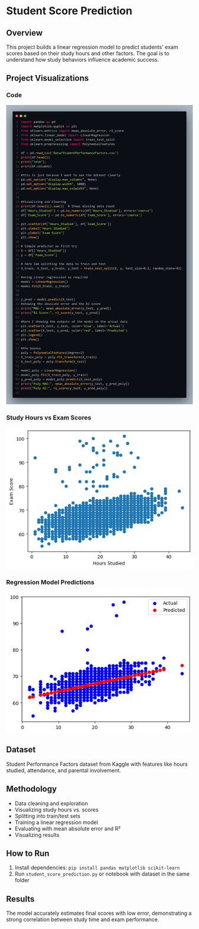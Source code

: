 # Student Score Prediction

## Overview  
This project builds a linear regression model to predict students' exam scores based on their study hours and other factors. The goal is to understand how study behaviors influence academic success.

## Project Visualizations

### Code
![Cool Snapshot formt the code](Project1.png)

### Study Hours vs Exam Scores
![Study Hours Scatter Plot](P1_1.png)

### Regression Model Predictions
![Regression Predictions](P1_2.png)


## Dataset  
Student Performance Factors dataset from Kaggle with features like hours studied, attendance, and parental involvement.

## Methodology  
- Data cleaning and exploration  
- Visualizing study hours vs. scores  
- Splitting into train/test sets  
- Training a linear regression model  
- Evaluating with mean absolute error and R²  
- Visualizing results  

## How to Run  
1. Install dependencies: `pip install pandas matplotlib scikit-learn`  
2. Run `student_score_prediction.py` or notebook with dataset in the same folder  

## Results  
The model accurately estimates final scores with low error, demonstrating a strong correlation between study time and exam performance.
